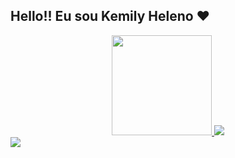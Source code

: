 ## Hello!! Eu sou Kemily Heleno ♥

<div align="center">
  <a href="https://github.com/KemilyHeleno">
  <img height="160cm" src="https://github-readme-stats.vercel.app/api?username=KemilyHeleno&show_icons=true&theme=dark&include_all_commits=true&count_private=true"/>
  <img heigth="160cm" src="https://github-headme-stats.vercel.app/api/top-langs/?username=KemilyHeleno&layout=compact&langs_count=7&theme=dark"/>
    </div>

<div>
  <a href="https://www.linkedin.com/in/kemily-heleno/" target="_blank"><img src="https://img.shields.io/badge/-LinkedIn-%23007785?style=for-the-badge&logoColor=white"target="_blank"></a>
</div>
